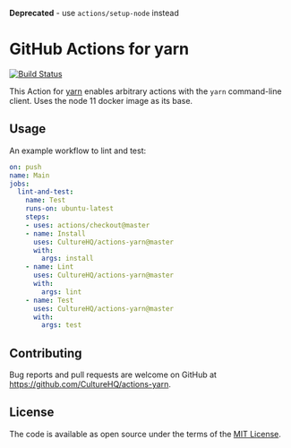 **Deprecated** - use `actions/setup-node` instead

# GitHub Actions for yarn

[![Build Status](https://github.com/CultureHQ/actions-yarn/workflows/Push/badge.svg)](https://github.com/CultureHQ/actions-yarn/actions)

This Action for [yarn](https://yarnpkg.com/en/) enables arbitrary actions with the `yarn` command-line client. Uses the node 11 docker image as its base.

## Usage

An example workflow to lint and test:

```yaml
on: push
name: Main
jobs:
  lint-and-test:
    name: Test
    runs-on: ubuntu-latest
    steps:
    - uses: actions/checkout@master
    - name: Install
      uses: CultureHQ/actions-yarn@master
      with:
        args: install
    - name: Lint
      uses: CultureHQ/actions-yarn@master
      with:
        args: lint
    - name: Test
      uses: CultureHQ/actions-yarn@master
      with:
        args: test
```

## Contributing

Bug reports and pull requests are welcome on GitHub at https://github.com/CultureHQ/actions-yarn.

## License

The code is available as open source under the terms of the [MIT License](https://opensource.org/licenses/MIT).
